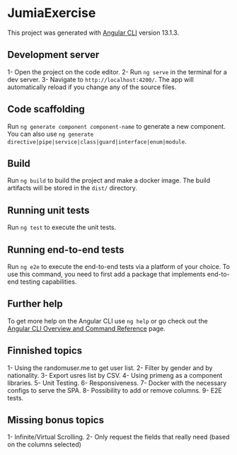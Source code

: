 # JumiaExercise

This project was generated with [Angular CLI](https://github.com/angular/angular-cli) version 13.1.3.

## Development server

1- Open the project on the code editor.
2- Run `ng serve` in the terminal for a dev server.
3- Navigate to `http://localhost:4200/`. 
The app will automatically reload if you change any of the source files.

## Code scaffolding

Run `ng generate component component-name` to generate a new component. You can also use `ng generate directive|pipe|service|class|guard|interface|enum|module`.

## Build

Run `ng build` to build the project and make a docker image.
The build artifacts will be stored in the `dist/` directory.

## Running unit tests

Run `ng test` to execute the unit tests.

## Running end-to-end tests

Run `ng e2e` to execute the end-to-end tests via a platform of your choice. To use this command, you need to first add a package that implements end-to-end testing capabilities.

## Further help

To get more help on the Angular CLI use `ng help` or go check out the [Angular CLI Overview and Command Reference](https://angular.io/cli) page.

## Finnished topics

1- Using the randomuser.me to get user list.
2- Filter by gender and by nationality.
3- Export usres list by CSV.
4- Using primeng as a component libraries.
5- Unit Testing.
6- Responsiveness.
7- Docker with the necessary configs to serve the SPA.
8- Possibility to add or remove columns.
9- E2E tests.

## Missing bonus topics

1- Infinite/Virtual Scrolling.
2- Only request the fields that really need (based on the columns selected)